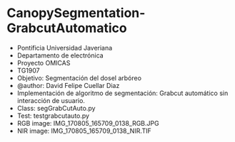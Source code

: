 # CanopySegmentation-GrabcutAutomatico
- Pontificia Universidad Javeriana
- Departamento de electrónica
- Proyecto OMICAS
- TG1907
- Objetivo: Segmentación del dosel arbóreo
- @author: David Felipe Cuellar Diaz
- Implementación de algoritmo de segmentación: Grabcut automático sin interacción de usuario.
- Class: segGrabCutAuto.py
- Test: testgrabcutauto.py
- RGB image: IMG_170805_165709_0138_RGB.JPG
- NIR image: IMG_170805_165709_0138_NIR.TIF
